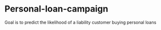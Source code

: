 # Personal-loan-campaign
Goal is to predict the likelihood of a liability customer buying personal loans
